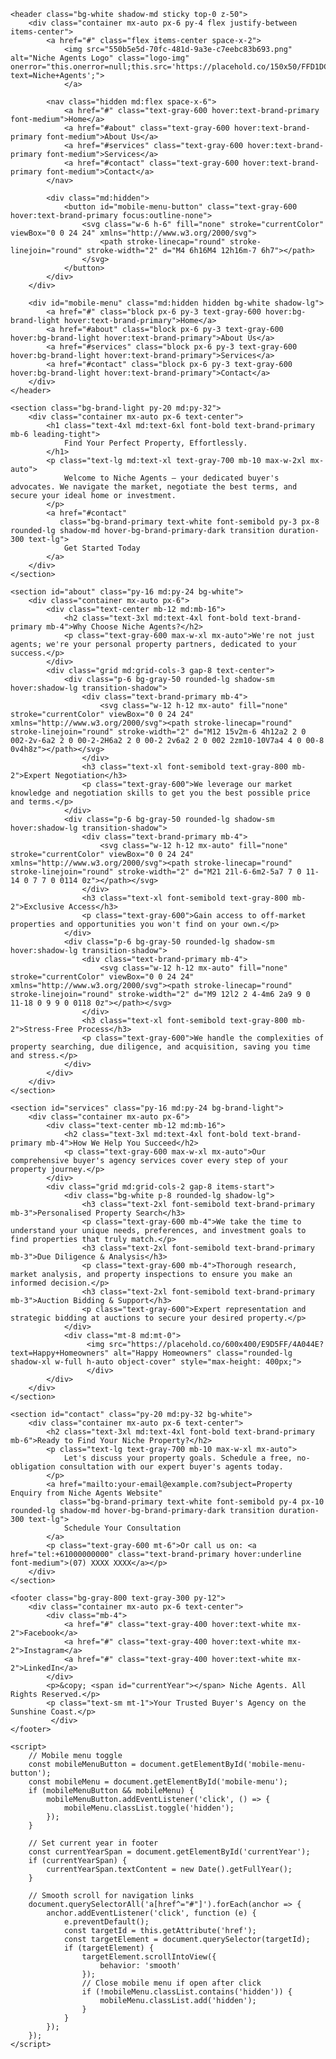 <!DOCTYPE html>
<html lang="en">
<head>
    <meta charset="UTF-8">
    <meta name="viewport" content="width=device-width, initial-scale=1.0">
    <title>Niche Agents - Your Trusted Buyer's Agency</title>
    <script src="https://cdn.tailwindcss.com"></script>
    <link href="https://fonts.googleapis.com/css2?family=Inter:wght@400;500;600;700&display=swap" rel="stylesheet">
    <style>
        body {
            font-family: 'Inter', sans-serif;
        }
        /* Custom colors based on the logo */
        .bg-brand-light {
            background-color: #FFF0F5; /* A light pink, adjust if needed */
        }
        .bg-brand-primary {
            background-color: #B91C1C; /* A deep red, from Tailwind's red-700 for consistency */
        }
        .text-brand-primary {
            color: #B91C1C; /* Deep red */
        }
        .border-brand-primary {
            border-color: #B91C1C; /* Deep red */
        }
        .hover-bg-brand-primary-dark:hover {
            background-color: #991B1B; /* Darker red for hover, from Tailwind's red-800 */
        }
        .logo-img {
            max-height: 60px; /* Adjust as needed */
        }
    </style>
</head>
<body class="bg-gray-50 text-gray-800">

    <header class="bg-white shadow-md sticky top-0 z-50">
        <div class="container mx-auto px-6 py-4 flex justify-between items-center">
            <a href="#" class="flex items-center space-x-2">
                <img src="550b5e5d-70fc-481d-9a3e-c7eebc83b693.png" alt="Niche Agents Logo" class="logo-img" onerror="this.onerror=null;this.src='https://placehold.co/150x50/FFD1DC/B91C1C?text=Niche+Agents';">
                </a>

            <nav class="hidden md:flex space-x-6">
                <a href="#" class="text-gray-600 hover:text-brand-primary font-medium">Home</a>
                <a href="#about" class="text-gray-600 hover:text-brand-primary font-medium">About Us</a>
                <a href="#services" class="text-gray-600 hover:text-brand-primary font-medium">Services</a>
                <a href="#contact" class="text-gray-600 hover:text-brand-primary font-medium">Contact</a>
            </nav>

            <div class="md:hidden">
                <button id="mobile-menu-button" class="text-gray-600 hover:text-brand-primary focus:outline-none">
                    <svg class="w-6 h-6" fill="none" stroke="currentColor" viewBox="0 0 24 24" xmlns="http://www.w3.org/2000/svg">
                        <path stroke-linecap="round" stroke-linejoin="round" stroke-width="2" d="M4 6h16M4 12h16m-7 6h7"></path>
                    </svg>
                </button>
            </div>
        </div>

        <div id="mobile-menu" class="md:hidden hidden bg-white shadow-lg">
            <a href="#" class="block px-6 py-3 text-gray-600 hover:bg-brand-light hover:text-brand-primary">Home</a>
            <a href="#about" class="block px-6 py-3 text-gray-600 hover:bg-brand-light hover:text-brand-primary">About Us</a>
            <a href="#services" class="block px-6 py-3 text-gray-600 hover:bg-brand-light hover:text-brand-primary">Services</a>
            <a href="#contact" class="block px-6 py-3 text-gray-600 hover:bg-brand-light hover:text-brand-primary">Contact</a>
        </div>
    </header>

    <section class="bg-brand-light py-20 md:py-32">
        <div class="container mx-auto px-6 text-center">
            <h1 class="text-4xl md:text-6xl font-bold text-brand-primary mb-6 leading-tight">
                Find Your Perfect Property, Effortlessly.
            </h1>
            <p class="text-lg md:text-xl text-gray-700 mb-10 max-w-2xl mx-auto">
                Welcome to Niche Agents – your dedicated buyer's advocates. We navigate the market, negotiate the best terms, and secure your ideal home or investment.
            </p>
            <a href="#contact"
               class="bg-brand-primary text-white font-semibold py-3 px-8 rounded-lg shadow-md hover-bg-brand-primary-dark transition duration-300 text-lg">
                Get Started Today
            </a>
        </div>
    </section>

    <section id="about" class="py-16 md:py-24 bg-white">
        <div class="container mx-auto px-6">
            <div class="text-center mb-12 md:mb-16">
                <h2 class="text-3xl md:text-4xl font-bold text-brand-primary mb-4">Why Choose Niche Agents?</h2>
                <p class="text-gray-600 max-w-xl mx-auto">We're not just agents; we're your personal property partners, dedicated to your success.</p>
            </div>
            <div class="grid md:grid-cols-3 gap-8 text-center">
                <div class="p-6 bg-gray-50 rounded-lg shadow-sm hover:shadow-lg transition-shadow">
                    <div class="text-brand-primary mb-4">
                        <svg class="w-12 h-12 mx-auto" fill="none" stroke="currentColor" viewBox="0 0 24 24" xmlns="http://www.w3.org/2000/svg"><path stroke-linecap="round" stroke-linejoin="round" stroke-width="2" d="M12 15v2m-6 4h12a2 2 0 002-2v-6a2 2 0 00-2-2H6a2 2 0 00-2 2v6a2 2 0 002 2zm10-10V7a4 4 0 00-8 0v4h8z"></path></svg>
                    </div>
                    <h3 class="text-xl font-semibold text-gray-800 mb-2">Expert Negotiation</h3>
                    <p class="text-gray-600">We leverage our market knowledge and negotiation skills to get you the best possible price and terms.</p>
                </div>
                <div class="p-6 bg-gray-50 rounded-lg shadow-sm hover:shadow-lg transition-shadow">
                    <div class="text-brand-primary mb-4">
                        <svg class="w-12 h-12 mx-auto" fill="none" stroke="currentColor" viewBox="0 0 24 24" xmlns="http://www.w3.org/2000/svg"><path stroke-linecap="round" stroke-linejoin="round" stroke-width="2" d="M21 21l-6-6m2-5a7 7 0 11-14 0 7 7 0 0114 0z"></path></svg>
                    </div>
                    <h3 class="text-xl font-semibold text-gray-800 mb-2">Exclusive Access</h3>
                    <p class="text-gray-600">Gain access to off-market properties and opportunities you won't find on your own.</p>
                </div>
                <div class="p-6 bg-gray-50 rounded-lg shadow-sm hover:shadow-lg transition-shadow">
                    <div class="text-brand-primary mb-4">
                        <svg class="w-12 h-12 mx-auto" fill="none" stroke="currentColor" viewBox="0 0 24 24" xmlns="http://www.w3.org/2000/svg"><path stroke-linecap="round" stroke-linejoin="round" stroke-width="2" d="M9 12l2 2 4-4m6 2a9 9 0 11-18 0 9 9 0 0118 0z"></path></svg>
                    </div>
                    <h3 class="text-xl font-semibold text-gray-800 mb-2">Stress-Free Process</h3>
                    <p class="text-gray-600">We handle the complexities of property searching, due diligence, and acquisition, saving you time and stress.</p>
                </div>
            </div>
        </div>
    </section>

    <section id="services" class="py-16 md:py-24 bg-brand-light">
        <div class="container mx-auto px-6">
            <div class="text-center mb-12 md:mb-16">
                <h2 class="text-3xl md:text-4xl font-bold text-brand-primary mb-4">How We Help You Succeed</h2>
                <p class="text-gray-600 max-w-xl mx-auto">Our comprehensive buyer's agency services cover every step of your property journey.</p>
            </div>
            <div class="grid md:grid-cols-2 gap-8 items-start">
                <div class="bg-white p-8 rounded-lg shadow-lg">
                    <h3 class="text-2xl font-semibold text-brand-primary mb-3">Personalised Property Search</h3>
                    <p class="text-gray-600 mb-4">We take the time to understand your unique needs, preferences, and investment goals to find properties that truly match.</p>
                    <h3 class="text-2xl font-semibold text-brand-primary mb-3">Due Diligence & Analysis</h3>
                    <p class="text-gray-600 mb-4">Thorough research, market analysis, and property inspections to ensure you make an informed decision.</p>
                    <h3 class="text-2xl font-semibold text-brand-primary mb-3">Auction Bidding & Support</h3>
                    <p class="text-gray-600">Expert representation and strategic bidding at auctions to secure your desired property.</p>
                </div>
                <div class="mt-8 md:mt-0">
                     <img src="https://placehold.co/600x400/E9D5FF/4A044E?text=Happy+Homeowners" alt="Happy Homeowners" class="rounded-lg shadow-xl w-full h-auto object-cover" style="max-height: 400px;">
                     </div>
            </div>
        </div>
    </section>

    <section id="contact" class="py-20 md:py-32 bg-white">
        <div class="container mx-auto px-6 text-center">
            <h2 class="text-3xl md:text-4xl font-bold text-brand-primary mb-6">Ready to Find Your Niche Property?</h2>
            <p class="text-lg text-gray-700 mb-10 max-w-xl mx-auto">
                Let's discuss your property goals. Schedule a free, no-obligation consultation with our expert buyer's agents today.
            </p>
            <a href="mailto:your-email@example.com?subject=Property Enquiry from Niche Agents Website"
               class="bg-brand-primary text-white font-semibold py-4 px-10 rounded-lg shadow-md hover-bg-brand-primary-dark transition duration-300 text-lg">
                Schedule Your Consultation
            </a>
            <p class="text-gray-600 mt-6">Or call us on: <a href="tel:+61000000000" class="text-brand-primary hover:underline font-medium">(07) XXXX XXXX</a></p>
        </div>
    </section>

    <footer class="bg-gray-800 text-gray-300 py-12">
        <div class="container mx-auto px-6 text-center">
            <div class="mb-4">
                <a href="#" class="text-gray-400 hover:text-white mx-2">Facebook</a>
                <a href="#" class="text-gray-400 hover:text-white mx-2">Instagram</a>
                <a href="#" class="text-gray-400 hover:text-white mx-2">LinkedIn</a>
            </div>
            <p>&copy; <span id="currentYear"></span> Niche Agents. All Rights Reserved.</p>
            <p class="text-sm mt-1">Your Trusted Buyer's Agency on the Sunshine Coast.</p>
             </div>
    </footer>

    <script>
        // Mobile menu toggle
        const mobileMenuButton = document.getElementById('mobile-menu-button');
        const mobileMenu = document.getElementById('mobile-menu');
        if (mobileMenuButton && mobileMenu) {
            mobileMenuButton.addEventListener('click', () => {
                mobileMenu.classList.toggle('hidden');
            });
        }

        // Set current year in footer
        const currentYearSpan = document.getElementById('currentYear');
        if (currentYearSpan) {
            currentYearSpan.textContent = new Date().getFullYear();
        }

        // Smooth scroll for navigation links
        document.querySelectorAll('a[href^="#"]').forEach(anchor => {
            anchor.addEventListener('click', function (e) {
                e.preventDefault();
                const targetId = this.getAttribute('href');
                const targetElement = document.querySelector(targetId);
                if (targetElement) {
                    targetElement.scrollIntoView({
                        behavior: 'smooth'
                    });
                    // Close mobile menu if open after click
                    if (!mobileMenu.classList.contains('hidden')) {
                        mobileMenu.classList.add('hidden');
                    }
                }
            });
        });
    </script>

</body>
</html>
